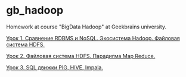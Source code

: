 # gb_hadoop

Homework at course "BigData Hadoop" at Geekbrains university.

[Урок 1. Сравнение RDBMS и NoSQL. Экосистема Hadoop. Файловая система HDFS.](https://github.com/dimireme/gb_hadoop/tree/master/lesson_1)

[Урок 2. Файловая система HDFS. Парадигма Map Reduce.](https://github.com/dimireme/gb_hadoop/tree/master/lesson_2)

[Урок 3. SQL движки PIG, HIVE, Impala.](https://github.com/dimireme/gb_hadoop/tree/master/lesson_3)
